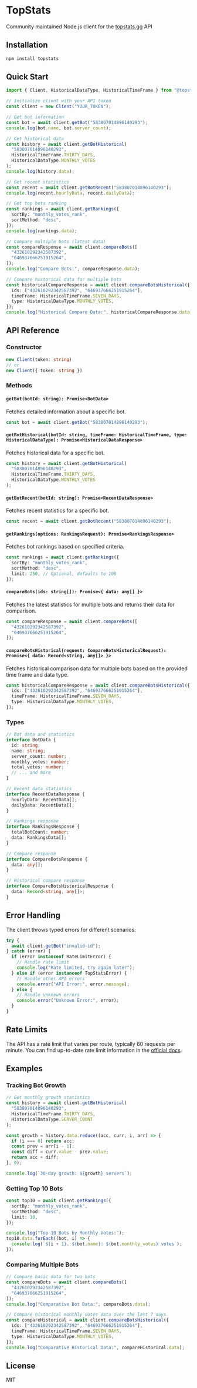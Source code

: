 # TopStats

Community maintained Node.js client for the [topstats.gg](https://topstats.gg) API

## Installation

```bash
npm install topstats
```

## Quick Start

```typescript
import { Client, HistoricalDataType, HistoricalTimeFrame } from "@topstats/sdk";

// Initialize client with your API token
const client = new Client("YOUR_TOKEN");

// Get bot information
const bot = await client.getBot("583807014896140293");
console.log(bot.name, bot.server_count);

// Get historical data
const history = await client.getBotHistorical(
  "583807014896140293",
  HistoricalTimeFrame.THIRTY_DAYS,
  HistoricalDataType.MONTHLY_VOTES
);
console.log(history.data);

// Get recent statistics
const recent = await client.getBotRecent("583807014896140293");
console.log(recent.hourlyData, recent.dailyData);

// Get top bots ranking
const rankings = await client.getRankings({
  sortBy: "monthly_votes_rank",
  sortMethod: "desc",
});
console.log(rankings.data);

// Compare multiple bots (latest data)
const compareResponse = await client.compareBots([
  "432610292342587392",
  "646937666251915264",
]);
console.log("Compare Bots:", compareResponse.data);

// Compare historical data for multiple bots
const historicalCompareResponse = await client.compareBotsHistorical({
  ids: ["432610292342587392", "646937666251915264"],
  timeFrame: HistoricalTimeFrame.SEVEN_DAYS,
  type: HistoricalDataType.MONTHLY_VOTES,
});
console.log("Historical Compare Data:", historicalCompareResponse.data);
```

## API Reference

### Constructor

```typescript
new Client(token: string)
// or
new Client({ token: string })
```

### Methods

#### `getBot(botId: string): Promise<BotData>`

Fetches detailed information about a specific bot.

```typescript
const bot = await client.getBot("583807014896140293");
```

#### `getBotHistorical(botId: string, timeFrame: HistoricalTimeFrame, type: HistoricalDataType): Promise<HistoricalDataResponse>`

Fetches historical data for a specific bot.

```typescript
const history = await client.getBotHistorical(
  "583807014896140293",
  HistoricalTimeFrame.THIRTY_DAYS,
  HistoricalDataType.MONTHLY_VOTES
);
```

#### `getBotRecent(botId: string): Promise<RecentDataResponse>`

Fetches recent statistics for a specific bot.

```typescript
const recent = await client.getBotRecent("583807014896140293");
```

#### `getRankings(options: RankingsRequest): Promise<RankingsResponse>`

Fetches bot rankings based on specified criteria.

```typescript
const rankings = await client.getRankings({
  sortBy: "monthly_votes_rank",
  sortMethod: "desc",
  limit: 250, // Optional, defaults to 100
});
```

#### `compareBots(ids: string[]): Promise<{ data: any[] }>` 

Fetches the latest statistics for multiple bots and returns their data for comparison.

```typescript
const compareResponse = await client.compareBots([
  "432610292342587392",
  "646937666251915264",
]);
```

#### `compareBotsHistorical(request: CompareBotsHistoricalRequest): Promise<{ data: Record<string, any[]> }>` 

Fetches historical comparison data for multiple bots based on the provided time frame and data type.

```typescript
const historicalCompareResponse = await client.compareBotsHistorical({
  ids: ["432610292342587392", "646937666251915264"],
  timeFrame: HistoricalTimeFrame.SEVEN_DAYS,
  type: HistoricalDataType.MONTHLY_VOTES,
});
```

### Types

```typescript
// Bot data and statistics
interface BotData {
  id: string;
  name: string;
  server_count: number;
  monthly_votes: number;
  total_votes: number;
  // ... and more
}

// Recent data statistics
interface RecentDataResponse {
  hourlyData: RecentData[];
  dailyData: RecentData[];
}

// Rankings response
interface RankingsResponse {
  totalBotCount: number;
  data: RankingsData[];
}

// Compare response
interface CompareBotsResponse {
  data: any[];
}

// Historical compare response
interface CompareBotsHistoricalResponse {
  data: Record<string, any[]>;
}
```

## Error Handling

The client throws typed errors for different scenarios:

```typescript
try {
  await client.getBot("invalid-id");
} catch (error) {
  if (error instanceof RateLimitError) {
    // Handle rate limit
    console.log("Rate limited, try again later");
  } else if (error instanceof TopStatsError) {
    // Handle other API errors
    console.error("API Error:", error.message);
  } else {
    // Handle unknown errors
    console.error("Unknown Error:", error);
  }
}
```

## Rate Limits

The API has a rate limit that varies per route, typically 60 requests per minute. You can find up-to-date rate limit information in the [official docs](https://docs.topstats.gg/authentication/ratelimits/).

## Examples

### Tracking Bot Growth

```typescript
// Get monthly growth statistics
const history = await client.getBotHistorical(
  "583807014896140293",
  HistoricalTimeFrame.THIRTY_DAYS,
  HistoricalDataType.SERVER_COUNT
);

const growth = history.data.reduce((acc, curr, i, arr) => {
  if (i === 0) return acc;
  const prev = arr[i - 1];
  const diff = curr.value - prev.value;
  return acc + diff;
}, 0);

console.log(`30-day growth: ${growth} servers`);
```

### Getting Top 10 Bots

```typescript
const top10 = await client.getRankings({
  sortBy: "monthly_votes_rank",
  sortMethod: "desc",
  limit: 10,
});

console.log("Top 10 Bots by Monthly Votes:");
top10.data.forEach((bot, i) => {
  console.log(`${i + 1}. ${bot.name}: ${bot.monthly_votes} votes`);
});
```

### Comparing Multiple Bots

```typescript
// Compare basic data for two bots
const compareBots = await client.compareBots([
  "432610292342587392",
  "646937666251915264",
]);
console.log("Comparative Bot Data:", compareBots.data);

// Compare historical monthly votes data over the last 7 days
const compareHistorical = await client.compareBotsHistorical({
  ids: ["432610292342587392", "646937666251915264"],
  timeFrame: HistoricalTimeFrame.SEVEN_DAYS,
  type: HistoricalDataType.MONTHLY_VOTES,
});
console.log("Comparative Historical Data:", compareHistorical.data);
```

## License

MIT
